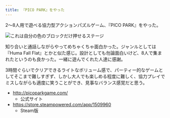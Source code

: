 ```yaml
---
title: 『PICO PARK』をやった
---
```


2～8人用で遊べる協力型アクションパズルゲーム、『PICO PARK』をやった。

![](https://i.imgur.com/0vYJNfyh.png "これは自分の色のブロックだけ押せるステージ")

知り合いと通話しながらやってめちゃくちゃ面白かった。ジャンルとしては『Huma Fall Flat』とかと似た感じ。設計としても勿論面白いけど、8人で集まれたというのも良かった。一緒に遊んでくれた人達に感謝。

3時間ぐらいでクリアできるライトなボリューム感で、パーティー的なゲームとしてそこまで難しすぎず、しかし大人でも楽しめる程度に難しく、協力プレイでミスしながらも適度に笑うことができ、見事なバランス感覚だと思う。

- http://picoparkgame.com/
    - 公式サイト
- https://store.steampowered.com/app/1509960
    - Steam版

